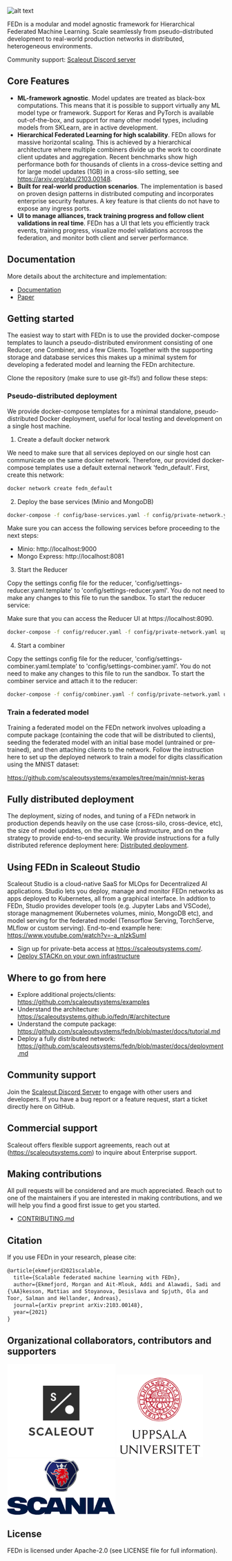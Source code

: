![alt text](https://thumb.tildacdn.com/tild6637-3937-4565-b861-386330386132/-/resize/560x/-/format/webp/FEDn_logo.png)

FEDn is a modular and model agnostic framework for Hierarchical Federated Machine Learning. Scale seamlessly from pseudo-distributed development to real-world production networks in distributed, heterogeneous environments.

Community support: [Scaleout Discord server](https://discord.gg/KMg4VwszAd) 

## Core Features

- **ML-framework agnostic**. Model updates are treated as black-box computations. This means that it is possible to support virtually any ML model type or framework. Support for Keras and PyTorch is available out-of-the-box, and support for many other model types, including models from SKLearn, are in active development.
- **Hierarchical Federated Learning for high scalability**. FEDn allows for massive horizontal scaling. This is achieved by a hierarchical architecture where multiple combiners divide up the work to coordinate client updates and aggregation. Recent benchmarks show high performance both for thousands of clients in a cross-device setting and for large model updates (1GB) in a cross-silo setting, see https://arxiv.org/abs/2103.00148.
- **Built for real-world production scenarios**. The implementation is based on proven design patterns in distributed computing and incorporates enterprise security features. A key feature is that clients do not have to expose any ingress ports.
- **UI to manage alliances, track training progress and follow client validations in real time**. FEDn has a UI that lets you efficiently track events, training progress, visualize model validations accross the federation, and monitor both client and server performance.   

## Documentation 
More details about the architecture and implementation:  
- [Documentation](https://scaleoutsystems.github.io/fedn/)
- [Paper](https://arxiv.org/abs/2103.00148)

## Getting started 

The easiest way to start with FEDn is to use the provided docker-compose templates to launch a pseudo-distributed environment consisting of one Reducer, one Combiner, and a few Clients. Together with the supporting storage and database services this makes up a minimal system for developing a federated model and learning the FEDn architecture.  

Clone the repository (make sure to use git-lfs!) and follow these steps:

### Pseudo-distributed deployment
We provide docker-compose templates for a minimal standalone, pseudo-distributed Docker deployment, useful for local testing and development on a single host machine. 

1. Create a default docker network  

We need to make sure that all services deployed on our single host can communicate on the same docker network. Therefore, our provided docker-compose templates use a default external network 'fedn_default'. First, create this network: 

````bash 
docker network create fedn_default
````

2. Deploy the base services (Minio and MongoDB)  

````bash 
docker-compose -f config/base-services.yaml -f config/private-network.yaml up 
````

Make sure you can access the following services before proceeding to the next steps: 
 - Minio: http://localhost:9000
 - Mongo Express: http://localhost:8081
 
3. Start the Reducer  

Copy the settings config file for the reducer, 'config/settings-reducer.yaml.template' to 'config/settings-reducer.yaml'. You do not need to make any changes to this file to run the sandbox. To start the reducer service:

Make sure that you can access the Reducer UI at https://localhost:8090. 

````bash 
docker-compose -f config/reducer.yaml -f config/private-network.yaml up 
````

4. Start a combiner  

Copy the settings config file for the reducer, 'config/settings-combiner.yaml.template' to 'config/settings-combiner.yaml'. You do not need to make any changes to this file to run the sandbox. To start the combiner service and attach it to the reducer:

````bash 
docker-compose -f config/combiner.yaml -f config/private-network.yaml up 
````

### Train a federated model
Training a federated model on the FEDn network involves uploading a compute package (containing the code that will be distributed to clients), seeding the federated model with an initial base model (untrained or pre-trained), and then attaching clients to the network. Follow the instruction here to set up the deployed network to train a model for digits classification using the MNIST dataset: 

https://github.com/scaleoutsystems/examples/tree/main/mnist-keras

## Fully distributed deployment
The deployment, sizing of nodes, and tuning of a FEDn network in production depends heavily on the use case (cross-silo, cross-device, etc), the size of model updates, on the available infrastructure, and on the strategy to provide end-to-end security. We provide instructions for a fully distributed reference deployment here: [Distributed deployment](https://scaleoutsystems.github.io/fedn/#/deployment). 

## Using FEDn in Scaleout Studio 
Scaleout Studio is a cloud-native SaaS for MLOps for Decentralized AI applications. Studio lets you deploy, manage and monitor FEDn networks as apps deployed to Kubernetes, all from a graphical interface. In addtion to FEDn, Studio provides developer tools (e.g. Jupyter Labs and VSCode), storage managmement (Kubernetes volumes, minio, MongoDB etc), and model serving for the federated model (Tensorflow Serving, TorchServe, MLflow or custom serving). End-to-end example here: https://www.youtube.com/watch?v=-a_nIzkSumI

- Sign up for private-beta access at https://scaleoutsystems.com/.   
- [Deploy STACKn on your own infrastructure](https://github.com/scaleoutsystems/stackn) 


## Where to go from here
- Explore additional projects/clients: https://github.com/scaleoutsystems/examples 
- Understand the architecture: https://scaleoutsystems.github.io/fedn/#/architecture 
- Understand the compute package: https://github.com/scaleoutsystems/fedn/blob/master/docs/tutorial.md
- Deploy a fully distributed network: https://github.com/scaleoutsystems/fedn/blob/master/docs/deployment.md
 
## Community support 
Join the [Scaleout Discord Server](https://discord.gg/KMg4VwszAd) to engage with other users and developers. If you have a bug report or a feature request, start a ticket directly here on GitHub. 

## Commercial support
Scaleout offers flexible support agreements, reach out at (https://scaleoutsystems.com) to inquire about Enterprise support.

## Making contributions
All pull requests will be considered and are much appreciated. Reach out to one of the maintainers if you are interested in making contributions, and we will help you find a good first issue to get you started. 

- [CONTRIBUTING.md](https://github.com/scaleoutsystems/fedn/blob/develop/CONTRIBUTING.md)

## Citation

If you use FEDn in your research, please cite: 
```
@article{ekmefjord2021scalable,
  title={Scalable federated machine learning with FEDn},
  author={Ekmefjord, Morgan and Ait-Mlouk, Addi and Alawadi, Sadi and {\AA}kesson, Mattias and Stoyanova, Desislava and Spjuth, Ola and Toor, Salman and Hellander, Andreas},
  journal={arXiv preprint arXiv:2103.00148},
  year={2021}
}
```

## Organizational collaborators, contributors and supporters 
<img src="docs/img/logos/Scaleout.png" width="250"> <img src="docs/img/logos/UU.png" width="200"> <img src="docs/img/logos/Scania.png" width="250">

## License
FEDn is licensed under Apache-2.0 (see LICENSE file for full information).
